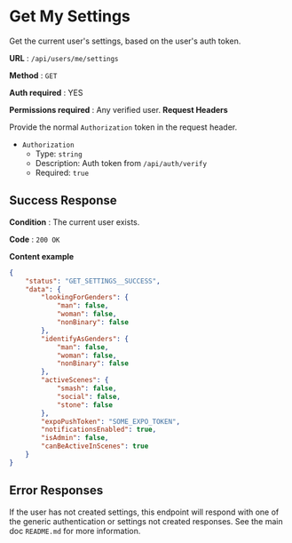 # Get My Settings

Get the current user's settings, based on the user's auth token.

**URL** : `/api/users/me/settings`

**Method** : `GET`

**Auth required** : YES

**Permissions required** : Any verified user.
**Request Headers**

Provide the normal `Authorization` token in the request header.

* `Authorization`
  * Type: `string`
  * Description: Auth token from `/api/auth/verify`
  * Required: `true`

## Success Response

**Condition** : The current user exists.

**Code** : `200 OK`

**Content example**

```json
{
    "status": "GET_SETTINGS__SUCCESS",
    "data": {
        "lookingForGenders": {
            "man": false,
            "woman": false,
            "nonBinary": false
        },
        "identifyAsGenders": {
            "man": false,
            "woman": false,
            "nonBinary": false
        },
        "activeScenes": {
            "smash": false,
            "social": false,
            "stone": false
        },
        "expoPushToken": "SOME_EXPO_TOKEN",
        "notificationsEnabled": true,
        "isAdmin": false,
        "canBeActiveInScenes": true
    }
}
```

## Error Responses

If the user has not created settings, this endpoint will respond with one of the
generic authentication or settings not created responses. See the main doc
`README.md` for more information.
